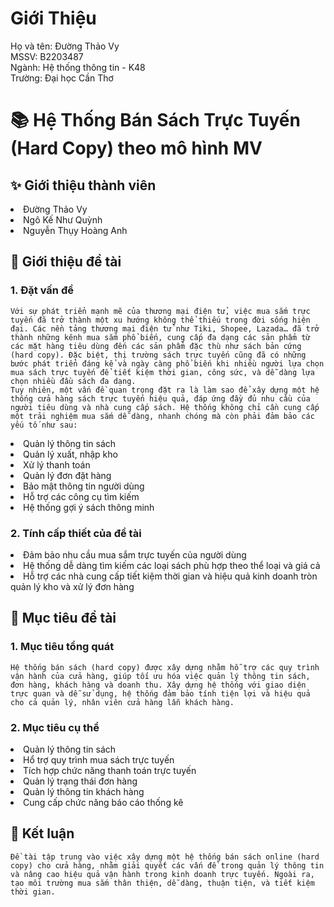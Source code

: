 # Giới Thiệu
Họ và tên: Đường Thảo Vy <br>
MSSV: B2203487 <br>
Ngành: Hệ thống thông tin - K48 <br>
Trường: Đại học Cần Thơ
# 📚 Hệ Thống Bán Sách Trực Tuyến (Hard Copy) theo mô hình MV 
## ✨ Giới thiệu thành viên

 <li> Đường Thảo Vy
 <li>Ngô Kế Như Quỳnh
 <li>Nguyễn Thụy Hoàng Anh

## 📖  Giới thiệu đề tài
### 1. Đặt vấn đề 
    Với sự phát triển mạnh mẽ của thương mại điện tử, việc mua sắm trực tuyến đã trở thành một xu hướng không thể thiếu trong đời sống hiện đại. Các nền tảng thương mại điện tử như Tiki, Shopee, Lazada… đã trở thành những kênh mua sắm phổ biến, cung cấp đa dạng các sản phẩm từ các mặt hàng tiêu dùng đến các sản phẩm đặc thù như sách bản cứng (hard copy). Đặc biệt, thị trường sách trực tuyến cũng đã có những bước phát triển đáng kể và ngày càng phổ biến khi nhiều người lựa chọn mua sách trực tuyến để tiết kiệm thời gian, công sức, và dễ dàng lựa chọn nhiều đầu sách đa dạng.
    Tuy nhiên, một vấn đề quan trọng đặt ra là làm sao để xây dựng một hệ thống cửa hàng sách trực tuyến hiệu quả, đáp ứng đầy đủ nhu cầu của người tiêu dùng và nhà cung cấp sách. Hệ thống không chỉ cần cung cấp một trải nghiệm mua sắm dễ dàng, nhanh chóng mà còn phải đảm bảo các yếu tố như sau:
<li> Quản lý thông tin sách
<li> Quản lý xuất, nhập kho
<li> Xử lý thanh toán
<li> Quản lý đơn đặt hàng
<li> Bảo mật thông tin người dùng
<li> Hỗ trợ các công cụ tìm kiếm
<li> Hệ thống gợi ý sách thông minh

### 2. Tính cấp thiết của đề tài
<li> Đảm bảo nhu cầu mua sắm trực tuyến của người dùng
<li> Hệ thống dễ dàng tìm kiếm các loại sách phù hợp theo thể loại và giá cả
<li> Hỗ trợ các nhà cung cấp tiết kiệm thời gian và hiệu quả kinh doanh tròn quản lý kho và xử lý đơn hàng

## 🎯  Mục tiêu đề tài 
### 1. Mục tiêu tổng quát
    Hệ thống bán sách (hard copy) được xây dựng nhằm hỗ trợ các quy trình vận hành của cửa hàng, giúp tối ưu hóa việc quản lý thông tin sách, đơn hàng, khách hàng và doanh thu. Xây dựng hệ thống với giao diện trực quan và dễ sử dụng, hệ thống đảm bảo tính tiện lợi và hiệu quả cho cả quản lý, nhân viên cửa hàng lẫn khách hàng.
### 2. Mục tiêu cụ thể 
<li> Quản lý thông tin sách
<li> Hổ trợ quy trình mua sách trực tuyến
<li> Tích hợp chức năng thanh toán trực tuyến
<li> Quản lý trạng thái đơn hàng
<li> Quản lý thông tin khách hàng
<li> Cung cấp chức năng báo cáo thống kê

## 📝 Kết luận
    Đề tài tập trung vào việc xây dựng một hệ thống bán sách online (hard copy) cho cửa hàng, nhằm giải quyết các vấn đề trong quản lý thông tin và nâng cao hiệu quả vận hành trong kinh doanh trực tuyến. Ngoài ra, tạo môi trường mua sắm thân thiện, dễ dàng, thuận tiện, và tiết kiệm thời gian.
